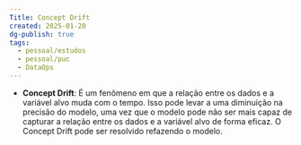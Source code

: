 ```yaml
---
Title: Concept Drift
created: 2025-01-20
dg-publish: true
tags:
  - pessoal/estudos
  - pessoal/puc
  - DataOps
---
```

- **Concept Drift**: É um fenômeno em que a relação entre os dados e a variável alvo muda com o tempo. Isso pode levar a uma diminuição na precisão do modelo, uma vez que o modelo pode não ser mais capaz de capturar a relação entre os dados e a variável alvo de forma eficaz. O Concept Drift pode ser resolvido refazendo o modelo.